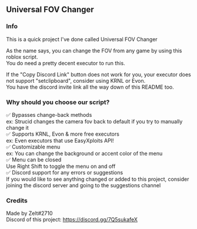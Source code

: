 ## Universal FOV Changer

### Info

This is a quick project I've done called Universal FOV Changer

As the name says, you can change the FOV from any game by using this roblox script. <br />
You do need a pretty decent executor to run this.

If the "Copy Discord Link" button does not work for you, your executor does not support "setclipboard", consider using KRNL or Evon. <br />
You have the discord invite link all the way down of this README too.

### Why should you choose our script?

✅ Bypasses change-back methods <br />
     ex: Strucid changes the camera fov back to default if you try to manually change it <br />
✅ Supports KRNL, Evon & more free executors <br />
     ex: Even executors that use EasyXploits API! <br />
✅ Customizable menu <br />
     ex: You can change the background or accent color of the menu <br />
✅ Menu can be closed <br />
     Use Right Shift to toggle the menu on and off <br />
✅ Discord support for any errors or suggestions <br />
     If you would like to see anything changed or added to this project, consider joining the discord server and going to the suggestions channel <br />

### Credits

Made by Zelt#2710 <br />
Discord of this project: https://discord.gg/7Q5sukafeX
